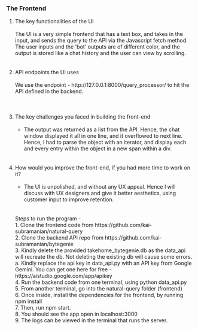 <p><h3><b>The Frontend</b></h3>
<ol>
<li> The key functionalities of the UI <br><br>
  The UI is a very simple frontend that has a text box, and takes in the input, and sends the query to the API via the Javascript fetch method. The user inputs and the 'bot' outputs are of different color, and the output is stored like a chat history and the user can view by scrolling. 
</li>
  <br><br>
<li>API endpoints the UI uses <br><br>
  We use the endpoint - http://127.0.0.1:8000/query_processor/ to hit the API defined in the backend. <br><br>
</li> <br><br>
<li> The key challenges you faced in building the front-end<br><br>
  <ul>
    <li>The output was returned as a list from the API. Hence, the chat window displayed it all in one line, and it overflowed to next line. Hence, I had to parse the object with an iterator, and display each and every entry within the object in a new span within a div. </li>
  </ul>
</li>
<br><br>
<li>How would you improve the front-end, if you had more time to work on it?<br><br>
  <ul>
    <li>The UI is unpolished, and without any UX appeal. Hence I will discuss with UX designers and give it better aesthetics, using customer input to improve retention.</li>
  </ul>
</li>
<br><br>
Steps to run the program - <br>
1. Clone the frontend code from https://github.com/kai-subramanian/natural-query <br>
2. Clone the backend API repo from https://github.com/kai-subramanian/bytegenie <br>
3. Kindly delete the provided takehome_bytegenie.db as the data_api will recreate the db. Not deleting the existing db will cause some errors. <br>
   a. Kindly replace the api key in data_api.py with an API key from Google Gemini. You can get one here for free - https://aistudio.google.com/app/apikey <br>
4. Run the backend code from one terminal, using python data_api.py <br>
5. From another terminal, go into the natural-query folder (frontend) <br>
6. Once inside, install the dependencies for the frontend, by running npm install <br>
7. Then, run npm start. <br>
8. You should see the app open in localhost:3000 <br>
9. The logs can be viewed in the terminal that runs the server.<br>
</ol>
<p>
